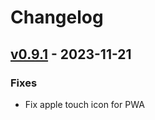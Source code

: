 # Changelog


<a name="v0.9.1"></a>
## [v0.9.1] - 2023-11-21
### Fixes
- Fix apple touch icon for PWA


[Unreleased]: https://github.com/RobinThrift/stuff/compare/v0.9.1...HEAD
[v0.9.1]: https://github.com/RobinThrift/stuff/compare/v0.9.0...v0.9.1
